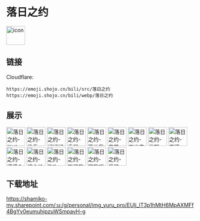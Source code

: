 # 落日之约
<img src="https://emoji.shojo.cn/bili/src/落日之约/icon.png" width="50" height="50" alt="icon">

## 链接
Cloudflare:
```
https://emoji.shojo.cn/bili/src/落日之约
https://emoji.shojo.cn/bili/webp/落日之约
```
## 展示
<img src="https://emoji.shojo.cn/bili/src/落日之约/落日之约-mua.png" width="50" height="50" alt="落日之约-mua">
<img src="https://emoji.shojo.cn/bili/src/落日之约/落日之约-偷看.png" width="50" height="50" alt="落日之约-偷看">
<img src="https://emoji.shojo.cn/bili/src/落日之约/落日之约-好好好.png" width="50" height="50" alt="落日之约-好好好">
<img src="https://emoji.shojo.cn/bili/src/落日之约/落日之约-委屈.png" width="50" height="50" alt="落日之约-委屈">
<img src="https://emoji.shojo.cn/bili/src/落日之约/落日之约-不关我事.png" width="50" height="50" alt="落日之约-不关我事">
<img src="https://emoji.shojo.cn/bili/src/落日之约/落日之约-害羞.png" width="50" height="50" alt="落日之约-害羞">
<img src="https://emoji.shojo.cn/bili/src/落日之约/落日之约-叉出去.png" width="50" height="50" alt="落日之约-叉出去">
<img src="https://emoji.shojo.cn/bili/src/落日之约/落日之约-发怒.png" width="50" height="50" alt="落日之约-发怒">
<img src="https://emoji.shojo.cn/bili/src/落日之约/落日之约-老婆.png" width="50" height="50" alt="落日之约-老婆">
<img src="https://emoji.shojo.cn/bili/src/落日之约/落日之约-摸摸头.png" width="50" height="50" alt="落日之约-摸摸头">
<img src="https://emoji.shojo.cn/bili/src/落日之约/落日之约-把心给你.png" width="50" height="50" alt="落日之约-把心给你">
<img src="https://emoji.shojo.cn/bili/src/落日之约/落日之约-飞吻.png" width="50" height="50" alt="落日之约-飞吻">
<img src="https://emoji.shojo.cn/bili/src/落日之约/落日之约-饶了我吧.png" width="50" height="50" alt="落日之约-饶了我吧">
<img src="https://emoji.shojo.cn/bili/src/落日之约/落日之约-那我呢.png" width="50" height="50" alt="落日之约-那我呢">
<img src="https://emoji.shojo.cn/bili/src/落日之约/落日之约-爱了.png" width="50" height="50" alt="落日之约-爱了">

## 下载地址

https://shamiko-my.sharepoint.com/:u:/g/personal/img_yuru_pro/EUlj_lT3p1hMtH6MpAXMFf4BgYv0eumuhipzuWSmpavH-g